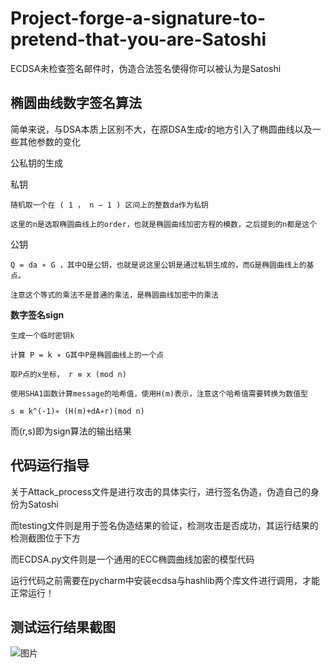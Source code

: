 # Project-forge-a-signature-to-pretend-that-you-are-Satoshi
ECDSA未检查签名邮件时，伪造合法签名使得你可以被认为是Satoshi

椭圆曲线数字签名算法
-
简单来说，与DSA本质上区别不大，在原DSA生成r的地方引入了椭圆曲线以及一些其他参数的变化

公私钥的生成

私钥

    随机取一个在 ( 1 ， n − 1 ) 区间上的整数da作为私钥
    
    这里的n是选取椭圆曲线上的order，也就是椭圆曲线加密方程的模数，之后提到的n都是这个

公钥

    Q = da ∗ G ，其中Q是公钥，也就是说这里公钥是通过私钥生成的，而G是椭圆曲线上的基点。
    
    注意这个等式的乘法不是普通的乘法，是椭圆曲线加密中的乘法

**数字签名sign**

    生成一个临时密钥k 

    计算 P = k ∗ G其中P是椭圆曲线上的一个点

    取P点的x坐标， r ≡ x (mod n) 

    使用SHA1函数计算message的哈希值，使用H(m)表示，注意这个哈希值需要转换为数值型

    s ≡ k^(-1)∗ (H(m)+dA∗r)(mod n) 

而(r,s)即为sign算法的输出结果

代码运行指导
-
关于Attack_process文件是进行攻击的具体实行，进行签名伪造，伪造自己的身份为Satoshi

而testing文件则是用于签名伪造结果的验证，检测攻击是否成功，其运行结果的检测截图位于下方

而ECDSA.py文件则是一个通用的ECC椭圆曲线加密的模型代码

运行代码之前需要在pycharm中安装ecdsa与hashlib两个库文件进行调用，才能正常运行！

测试运行结果截图
-
![图片](https://user-images.githubusercontent.com/107350922/181413797-6448dca0-d553-42ae-8bcf-c36b13721a8c.png)
